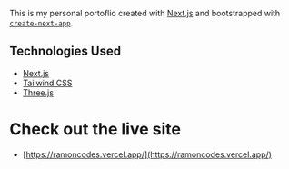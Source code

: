 This is my personal portoflio created with [Next.js](https://nextjs.org/) and bootstrapped with [`create-next-app`](https://github.com/vercel/next.js/tree/canary/packages/create-next-app).

## Technologies Used

- [Next.js](https://nextjs.org/)
- [Tailwind CSS](https://tailwindcss.com/)
- [Three.js](https://threejs.org/docs/#manual/en/introduction/Installation)

# Check out the live site

- [https://ramoncodes.vercel.app/](https://ramoncodes.vercel.app/)